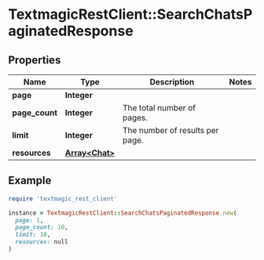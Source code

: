 # TextmagicRestClient::SearchChatsPaginatedResponse

## Properties

| Name | Type | Description | Notes |
| ---- | ---- | ----------- | ----- |
| **page** | **Integer** |  |  |
| **page_count** | **Integer** | The total number of pages. |  |
| **limit** | **Integer** | The number of results per page. |  |
| **resources** | [**Array&lt;Chat&gt;**](Chat.md) |  |  |

## Example

```ruby
require 'textmagic_rest_client'

instance = TextmagicRestClient::SearchChatsPaginatedResponse.new(
  page: 1,
  page_count: 10,
  limit: 10,
  resources: null
)
```

